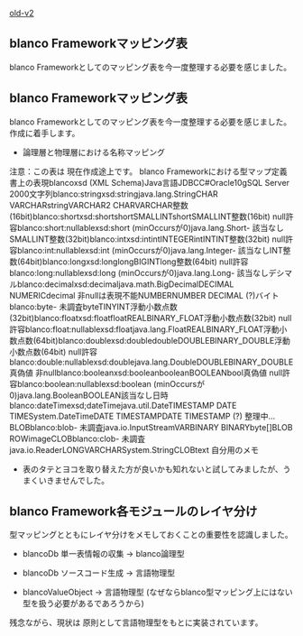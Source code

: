 [old-v2](ig051218-orig.html)

## blanco Frameworkマッピング表

blanco Frameworkとしてのマッピング表を今一度整理する必要を感じました。

## blanco Frameworkマッピング表

blanco Frameworkとしてのマッピング表を今一度整理する必要を感じました。作成に着手します。

* 論理層と物理層における名称マッピング
  

注意：この表は 現在作成途上です。
blanco Frameworkにおける型マップ定義書上の表現blancoxsd (XML Schema)Java言語JDBCC#Oracle10gSQL Server 2000文字列blanco:stringxsd:stringjava.lang.StringCHAR
      VARCHARstringVARCHAR2
      CHARVARCHAR整数(16bit)blanco:shortxsd:shortshortSMALLINTshortSMALLINT整数(16bit) null許容blanco:short:nullablexsd:short
      (minOccursが0)java.lang.Short- 該当なしSMALLINT整数(32bit)blanco:intxsd:intintINTEGERintINTINT整数(32bit) null許容blanco:int:nullablexsd:int
      (minOccursが0)java.lang.Integer- 該当なしINT整数(64bit)blanco:longxsd:longlongBIGINTlong整数(64bit) null許容blanco:long:nullablexsd:long
      (minOccursが0)java.lang.Long- 該当なしデシマルblanco:decimalxsd:decimaljava.math.BigDecimalDECIMAL
      NUMERICdecimal
      非nullは表現不能NUMBERNUMBER
      DECIMAL (?)バイトblanco:byte- 未調査byteTINYINT浮動小数点数(32bit)blanco:floatxsd:floatfloatREALBINARY_FLOAT浮動小数点数(32bit) null許容blanco:float:nullablexsd:floatjava.lang.FloatREALBINARY_FLOAT浮動小数点数(64bit)blanco:doublexsd:doubledoubleDOUBLEBINARY_DOUBLE浮動小数点数(64bit) null許容blanco:double:nullablexsd:doublejava.lang.DoubleDOUBLEBINARY_DOUBLE真偽値 非nullblanco:booleanxsd:booleanbooleanBOOLEANbool真偽値 null許容blanco:boolean:nullablexsd:boolean
      (minOccursが0)java.lang.BooleanBOOLEAN該当なし日時blanco:dateTimexsd;dateTimejava.util.DateTIMESTAMP
      DATE
      TIMESystem.DateTimeDATE
      TIMESTAMPDATE
      TIMESTAMP (?)
      整理中…BLOBblanco:blob- 未調査java.io.InputStreamVARBINARY
      BINARYbyte[]BLOB
      ROWimageCLOBblanco:clob- 未調査java.io.ReaderLONGVARCHARSystem.StringCLOBtext
自分用のメモ

* 表のタテとヨコを取り替えた方が良いかも知れないと試してみましたが、うまくいきませんでした。

## blanco Framework各モジュールのレイヤ分け

型マッピングとともにレイヤ分けをメモしておくことの重要性を認識しました。

* blancoDb 単一表情報の収集 → blanco論理型
  
* blancoDb ソースコード生成 → 言語物理型
  
* blancoValueObject → 言語物理型 (なぜならblanco型マッピング上にはない型を扱う必要があるであろうから)

残念ながら、現状は 原則として言語物理型をもとに実装されています。